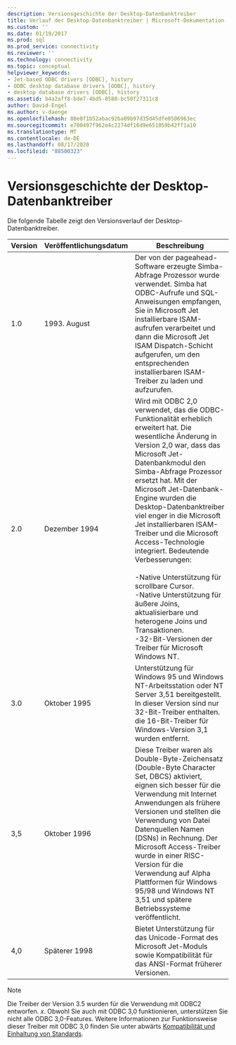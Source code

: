 ```yaml
---
description: Versionsgeschichte der Desktop-Datenbanktreiber
title: Verlauf der Desktop-Datenbanktreiber | Microsoft-Dokumentation
ms.custom: ''
ms.date: 01/19/2017
ms.prod: sql
ms.prod_service: connectivity
ms.reviewer: ''
ms.technology: connectivity
ms.topic: conceptual
helpviewer_keywords:
- Jet-based ODBC drivers [ODBC], history
- ODBC desktop database drivers [ODBC], history
- desktop database drivers [ODBC], history
ms.assetid: b4a2aff8-bde7-4bd5-8580-bc50f27311c8
author: David-Engel
ms.author: v-daenge
ms.openlocfilehash: 80e8f1b52abac92ba09b97d35d45dfe0506963ec
ms.sourcegitcommit: e700497f962e4c2274df16d9e651059b42ff1a10
ms.translationtype: MT
ms.contentlocale: de-DE
ms.lasthandoff: 08/17/2020
ms.locfileid: "88500323"
---
```

# <a name="history-of-the-desktop-database-drivers"></a>Versionsgeschichte der Desktop-Datenbanktreiber
Die folgende Tabelle zeigt den Versionsverlauf der Desktop-Datenbanktreiber.  
  
|Version|Veröffentlichungsdatum|Beschreibung|  
|-------------|------------------|-----------------|  
|1.0|1993. August|Der von der pageahead-Software erzeugte Simba-Abfrage Prozessor wurde verwendet. Simba hat ODBC-Aufrufe und SQL-Anweisungen empfangen, Sie in Microsoft Jet installierbare ISAM-aufrufen verarbeitet und dann die Microsoft Jet ISAM Dispatch-Schicht aufgerufen, um den entsprechenden installierbaren ISAM-Treiber zu laden und aufzurufen.|  
|2.0|Dezember 1994|Wird mit ODBC 2,0 verwendet, das die ODBC-Funktionalität erheblich erweitert hat. Die wesentliche Änderung in Version 2,0 war, dass das Microsoft Jet-Datenbankmodul den Simba-Abfrage Prozessor ersetzt hat. Mit der Microsoft Jet-Datenbank-Engine wurden die Desktop-Datenbanktreiber viel enger in die Microsoft Jet installierbaren ISAM-Treiber und die Microsoft Access-Technologie integriert. Bedeutende Verbesserungen:<br /><br /> -Native Unterstützung für scrollbare Cursor.<br />-Native Unterstützung für äußere Joins, aktualisierbare und heterogene Joins und Transaktionen.<br />-32-Bit-Versionen der Treiber für Microsoft Windows NT.|  
|3.0|Oktober 1995|Unterstützung für Windows 95 und Windows NT-Arbeitsstation oder NT Server 3,51 bereitgestellt. In dieser Version sind nur 32-Bit-Treiber enthalten. die 16-Bit-Treiber für Windows-Version 3,1 wurden entfernt.|  
|3,5|Oktober 1996|Diese Treiber waren als Double-Byte-Zeichensatz (Double-Byte Character Set, DBCS) aktiviert, eignen sich besser für die Verwendung mit Internet Anwendungen als frühere Versionen und stellten die Verwendung von Datei Datenquellen Namen (DSNs) in Rechnung. Der Microsoft Access-Treiber wurde in einer RISC-Version für die Verwendung auf Alpha Plattformen für Windows 95/98 und Windows NT 3,51 und spätere Betriebssysteme veröffentlicht.|  
|4,0|Späterer 1998|Bietet Unterstützung für das Unicode-Format des Microsoft Jet-Moduls sowie Kompatibilität für das ANSI-Format früherer Versionen.|  
  
> [!NOTE]  
>  Die Treiber der Version 3.5 wurden für die Verwendung mit ODBC2 entworfen. *x*. Obwohl Sie auch mit ODBC 3,0 funktionieren, unterstützen Sie nicht alle ODBC 3,0-Features. Weitere Informationen zur Funktionsweise dieser Treiber mit ODBC 3,0 finden Sie unter abwärts [Kompatibilität und Einhaltung von Standards](../../odbc/reference/develop-app/backward-compatibility-and-standards-compliance.md).
